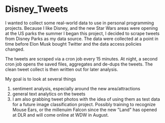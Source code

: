 # Disney_Tweets
I wanted to collect some real-world data to use in personal programming projects.  Because I like Disney, and the new Star Wars areas were opening at the US parks the summer I began this project, I decided to scrape tweets from Disney Parks as my data source.  The data were collected at a point in time before Elon Musk bought Twitter and the data access policies changed.

The tweets are scraped via a cron job every 15 minutes.  At night, a second cron job opens the saved files, aggregates and de-dups the tweets.  The clean tweet collect is then written out for later analysis.

My goal is to look at several things
1) sentiment analysis, especially around the new area/attractions
2) general text analytics on the tweets
3) I am also grabbing tweet photos with the idea of using them as test data for a future image classification project.  Possibly training to recognize Mouse Ears, or the millenuim Falcon since the new "Land" has opened at DLR and will come online at WDW in August.
